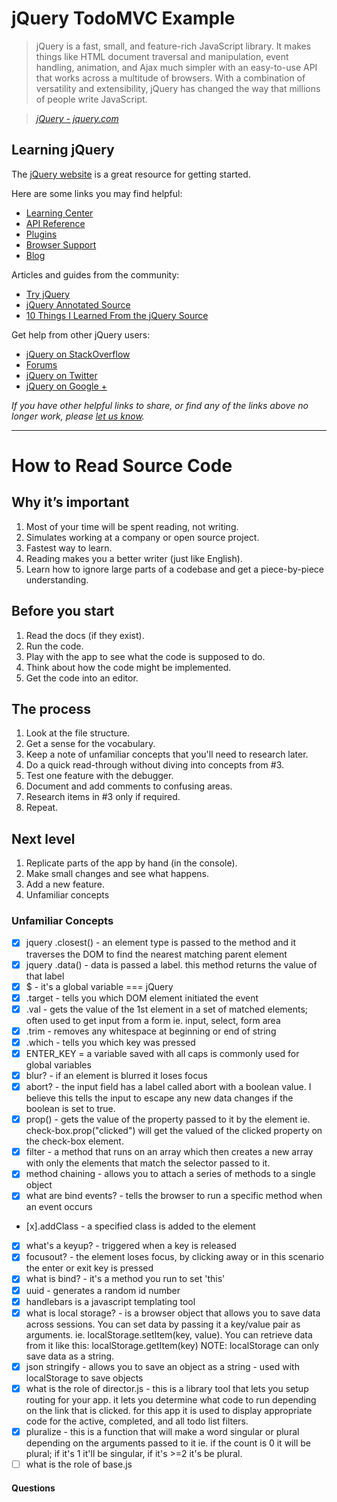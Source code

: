 # jQuery TodoMVC Example

> jQuery is a fast, small, and feature-rich JavaScript library. It makes things like HTML document traversal and manipulation, event handling, animation, and Ajax much simpler with an easy-to-use API that works across a multitude of browsers. With a combination of versatility and extensibility, jQuery has changed the way that millions of people write JavaScript.

> _[jQuery - jquery.com](http://jquery.com)_


## Learning jQuery

The [jQuery website](http://jquery.com) is a great resource for getting started.

Here are some links you may find helpful:

* [Learning Center](http://learn.jquery.com/)
* [API Reference](http://api.jquery.com)
* [Plugins](http://plugins.jquery.com)
* [Browser Support](http://jquery.com/browser-support)
* [Blog](http://blog.jquery.com)

Articles and guides from the community:

* [Try jQuery](http://try.jquery.com)
* [jQuery Annotated Source](http://github.com/robflaherty/jquery-annotated-source)
* [10 Things I Learned From the jQuery Source](http://paulirish.com/2010/10-things-i-learned-from-the-jquery-source)

Get help from other jQuery users:

* [jQuery on StackOverflow](http://stackoverflow.com/questions/tagged/jquery)
* [Forums](http://forum.jquery.com)
* [jQuery on Twitter](http://twitter.com/jquery)
* [jQuery on Google +](https://plus.google.com/102828491884671003608/posts)

_If you have other helpful links to share, or find any of the links above no longer work, please [let us know](https://github.com/tastejs/todomvc/issues)._


----------



# How to Read Source Code

## Why it’s important

1. Most of your time will be spent reading, not writing.
2. Simulates working at a company or open source project.
3. Fastest way to learn.
4. Reading makes you a better writer (just like English).
5. Learn how to ignore large parts of a codebase and get a piece-by-piece understanding.

## Before you start

1. Read the docs (if they exist).
2. Run the code.
3. Play with the app to see what the code is supposed to do.
4. Think about how the code might be implemented.
5. Get the code into an editor.

## The process

1. Look at the file structure.
2. Get a sense for the vocabulary.
3. Keep a note of unfamiliar concepts that you'll need to research later.
4. Do a quick read-through without diving into concepts from #3.
5. Test one feature with the debugger.
6. Document and add comments to confusing areas.
7. Research items in #3 only if required.
8. Repeat.

## Next level

1. Replicate parts of the app by hand (in the console).
2. Make small changes and see what happens.
3. Add a new feature.
4. Unfamiliar concepts

### Unfamiliar Concepts

- [x] jquery .closest() - an element type is passed to the method and it traverses the DOM to find the nearest matching parent element
- [x] jquery .data() - data is passed a label. this method returns the value of that label
- [x] $ - it's a global variable === jQuery
- [x] .target - tells you which DOM element initiated the event
- [x] .val - gets the value of the 1st element in a set of matched elements; often used to get input from a form ie. input, select, form area
- [x] .trim - removes any whitespace at beginning or end of string
- [x] .which - tells you which key was pressed
- [x] ENTER_KEY = a variable saved with all caps is commonly used for global variables
- [x] blur? - if an element is blurred it loses focus
- [x] abort? - the input field has a label called abort with a boolean value. I believe this tells the input to escape any new data changes if the boolean is set to true.
- [x] prop() - gets the value of the property passed to it by the element  ie. check-box.prop("clicked") will get the valued of the clicked property on the check-box element.
- [x] filter - a method that runs on an array which then creates a new array with only the elements that match the selector passed to it.
- [x] method chaining - allows you to attach a series of methods to a single object
- [x] what are bind events? - tells the browser to run a specific method when an event occurs
- [x].addClass - a specified class is added to the element
- [x] what's a keyup? - triggered when a key is released
- [x] focusout? - the element loses focus, by clicking away or in this scenario the enter or exit key is pressed
- [x] what is bind? - it's a method you run to set 'this'
- [x] uuid - generates a random id number
- [x] handlebars is a javascript templating tool
- [x] what is local storage? - is a browser object that allows you to save data across sessions. You can set data by passing it a key/value pair as arguments. ie. localStorage.setItem(key, value). You can retrieve data from it like this: localStorage.getItem(key) NOTE: localStorage can only save data as a string.
- [x] json stringify - allows you to save an object as a string - used with localStorage to save objects
- [x] what is the role of director.js - this is a library tool that lets you setup routing for your app. it lets you determine what code to run depending on the link that is clicked. for this app it is used to display appropriate code for the active, completed, and all todo list filters.
- [x] pluralize - this is a function that will make a word singular or plural depending on the arguments passed to it ie. if the count is 0 it will be plural; if it's 1 it'll be singular, if it's >=2 it's be plural.
- [ ] what is the role of base.js

#### Questions
